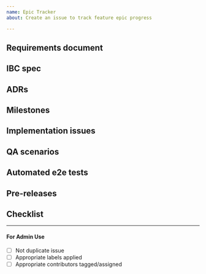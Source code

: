 ```yaml
---
name: Epic Tracker
about: Create an issue to track feature epic progress

---
```


<!-- < < < < < < < < < < < < < < < < < < < < < < < < < < < < < < < < < ☺ 
v                            ✰  Thanks for opening an issue! ✰    
v    Before smashing the submit button please review the template.
v    Word of caution: poorly thought-out proposals may be rejected 
v                     without deliberation 
☺ > > > > > > > > > > > > > > > > > > > > > > > > > > > > > > > > >  -->

## Requirements document

<!-- Link to requirements document -->

## IBC spec

<!-- Link to specification -->

## ADRs

<!-- Links to ADRs related to this epic -->

## Milestones

<!-- Links to alpha, beta, RC milestones -->

## Implementation issues

<!-- Links to specific issues, thematically/logically grouped -->

## QA scenarios

<!-- Lists of manual QA tests that need to be performed -->

## Automated e2e tests

<!-- List of automated e2e tests that need be added to CI -->

## Pre-releases

<!-- Links to alpha, beta, RC tags/releases -->

## Checklist

<!-- List of items that need to be checked off before the epic is considered complete -->

____

#### For Admin Use

- [ ] Not duplicate issue
- [ ] Appropriate labels applied
- [ ] Appropriate contributors tagged/assigned
